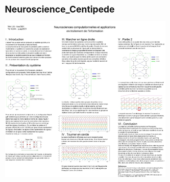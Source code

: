 # Neuroscience_Centipede

![image](https://github.com/6vvvvvv/Neuroscience_Centipede/blob/master/presentation.jpg)
